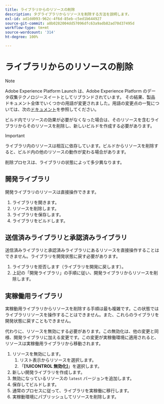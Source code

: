 ```yaml
---
title: ライブラリからのリソースの削除
description: タグライブラリからリソースを削除する方法を説明します。
exl-id: ad1dd093-962c-4f6d-85eb-c5ed1b644927
source-git-commit: a8b0282004dd57096dfc63a9adb82ad70d37495d
workflow-type: tm+mt
source-wordcount: '314'
ht-degree: 100%

---
```


# ライブラリからのリソースの削除

>[!NOTE]
>
>Adobe Experience Platform Launch は、Adobe Experience Platform のデータ収集テクノロジースイートとしてリブランドされています。 その結果、製品ドキュメント全体でいくつかの用語が変更されました。用語の変更点の一覧については、次の[ドキュメント](../../term-updates.md)を参照してください。

ビルド内でリソースの効果が必要がなくなった場合は、そのリソースを含むライブラリからそのリソースを削除し、新しいビルドを作成する必要があります。

>[!IMPORTANT]
>
> ライブラリ内のリソースは相互に依存しています。ビルドからリソースを削除すると、ビルド内の他のリソースの動作が変わる場合があります。

削除プロセスは、ライブラリの状態によって多少異なります。

## 開発ライブラリ

開発ライブラリのリソースは直接操作できます。

1. ライブラリを開きます。
1. リソースを削除します。
1. ライブラリを保存します。
1. ライブラリをビルドします。

## 送信済みライブラリと承認済みライブラリ

送信済みライブラリと承認済みライブラリにあるリソースを直接操作することはできません。ライブラリを開発状態に戻す必要があります。

1. ライブラリを拒否します（ライブラリを開発に戻します）。
1. 上記の「開発ライブラリ」の手順に従い、開発ライブラリからリソースを削除します。

## 実稼働用ライブラリ

実稼動用ライブラリからリソースを削除する手順は最も複雑です。この状態ではライブラリリソースを操作することはできません。また、これらのライブラリを開発状態に戻すこともできません。

代わりに、リソースを無効にする必要があります。この無効化は、他の変更と同様、開発ライブラリに加える変更です。この変更が実稼働環境に適用されると、リソースは実稼働用ライブラリから移動されます。

1. リソースを無効にします。
   1. リスト表示からリソースを選択します。
   1. 「**[!UICONTROL 無効化]**」を選択します。
1. 新しい開発ライブラリを作成します。
1. 無効になっているリソースの `latest` バージョンを追加します。
1. 保存してビルドします。
1. 通常のプロセスに従って、ライブラリを実稼働に移行します。
1. 実稼動環境にパブリッシュしてリソースを削除します。
